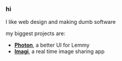 
<h3>hi</h3>

I like web design and making dumb software

my biggest projects are:

- [**Photon**](https://phtn.app), a better UI for Lemmy
- [**Imagi**](https://imagi.xylight.dev), a real time image sharing app 
